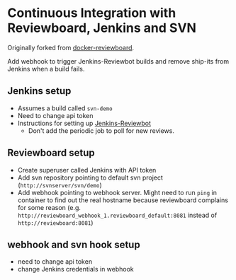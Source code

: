 # Continuous Integration with Reviewboard, Jenkins and SVN

Originally forked from [docker-reviewboard](https://github.com/ikatson/docker-reviewboard).

Add webhook to trigger Jenkins-Reviewbot builds and remove ship-its from Jenkins when a build fails.

## Jenkins setup
- Assumes a build called `svn-demo`
- Need to change api token
- Instructions for setting up [Jenkins-Reviewbot](https://wiki.jenkins.io/display/JENKINS/Jenkins-Reviewbot)
    - Don't add the periodic job to poll for new reviews.

## Reviewboard setup
- Create superuser called Jenkins with API token
- Add svn repository pointing to default svn project (`http://svnserver/svn/demo`)
- Add webhook pointing to webhook server. Might need to run `ping` in container to find out
 the real hostname because reviewboard complains for some reason (e.g. `http://reviewboard_webhook_1.reviewboard_default:8081` instead of `http://reviewboard:8081`)

## webhook and svn hook setup
- need to change api token
- change Jenkins credentials in webhook
